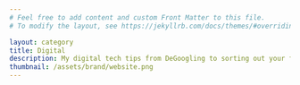 ```yaml
---
# Feel free to add content and custom Front Matter to this file.
# To modify the layout, see https://jekyllrb.com/docs/themes/#overriding-theme-defaults

layout: category
title: Digital
description: My digital tech tips from DeGoogling to sorting out your files. 
thumbnail: /assets/brand/website.png
---
```


